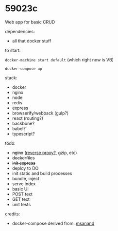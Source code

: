 # 59023c
Web app for basic CRUD

dependencies:

* all that docker stuff  

to start:

`docker-machine start default`  (which right now is VB)

`docker-compose up`

stack:
* docker
* nginx
* node
* redis
* express
* browserify/webpack (gulp?)
* react (routing?)
* backbone?
* babel?
* typescript?

todo:
* ~~nginx~~ ([reverse proxy?](http://jasonwilder.com/blog/2014/03/25/automated-nginx-reverse-proxy-for-docker/), gzip, etc)
* ~~dockerfiles~~
* ~~init express~~
* deploy to DO
* init static and build processes
* bundle, inject
* serve index
* basic UI
* POST text
* GET text
* unit tests

credits:
* docker-compose derived from: [msanand](https://github.com/msanand/docker-workflow)
